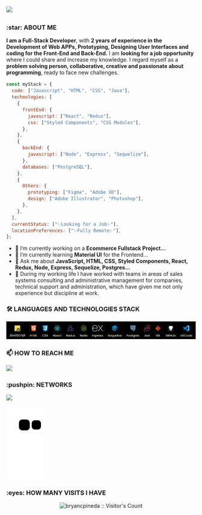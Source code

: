 <h1 align="left">
  <!-- <a href="https://git.io/typing-svg"> -->
  <a href="https://fernando-barrios.netlify.app/">
    <img src="https://readme-typing-svg.herokuapp.com/?lines=Hi,+Everyone!+👋;I+am+Fernando+Barrios;Welcome+to+my+repo!&center=true&size=35">
  </a>
</h1>

<h3><strong>:star: ABOUT ME</strong></h3>
<p><strong>I am a Full-Stack Developer</strong>, with <strong>2 years of experience in the Development of Web APPs, Prototyping, Designing User Interfaces and coding for the Front-End and Back-End.</strong> I am <strong>looking for a job opportunity</strong> where I could share and increase my knowledge. I regard myself as a <strong>problem solving person, collaborative, creative and passionate about programming</strong>, ready to face new challenges.<p>

```javascript
const myStack = {
  code: ["Javascript", "HTML", "CSS", "Java"],
  technologies: [
    {
      frontEnd: {
        javascript: ["React", "Redux"],
        css: ["Styled Components", "CSS Modules"],
      },
    },
    {
      backEnd: {
        javascript: ["Node", "Express", "Sequelize"],
      },
      databases: ["PostgreSQL"],
    },
    {
      Others: {
        prototyping: ["Figma", "Adobe XD"],
        design: ["Adobe Illustrator", "Photoshop"],
      },
    },
  ],
  currentStatus: ["✨Looking for a Job✨"],
  locationPreferences: ["✨Fully Remote✨"],
};
```

- 🔭 I’m currently working on a <strong>Ecommerce Fullstack Project...</strong>
- 🌱 I’m currently learning <strong>Material UI</strong> for the Frontend...
- 💬 Ask me about <strong>JavaScript, HTML, CSS, Styled Components, React, Redux, Node, Express, Sequelize, Postgres...</strong>
- 💼 During my working life I have worked with teams in areas of sales systems consulting and administrative management for companies, technical support and administration, which have given me not only experience but discipline at work.

<h3><strong>🛠 LANGUAGES AND TECHNOLOGIES STACK</strong></h3>
<img src="./img/stack.png" />

<div> 
  <h3><strong>📫 HOW TO REACH ME</strong></h3>
  <a href = "mailto:fbarrios.pyc@gmail.com"><img src="https://img.shields.io/badge/-Gmail-%23333?style=for-the-badge&logo=gmail&logoColor=white" target="_blank"></a>
  
  <h3>:pushpin: NETWORKS</h3>
  <a href="https://www.linkedin.com/in/fernandolba/" target="_blank"><img src="https://img.shields.io/badge/-LinkedIn-%230077B5?style=for-the-badge&logo=linkedin&logoColor=white"></a>
  
  ![Snake animation](https://github.com/rafaballerini/rafaballerini/blob/output/github-contribution-grid-snake.svg)

  <h3>:eyes: HOW MANY VISITS I HAVE</h3>
  <p align="center"><img src="https://profile-counter.glitch.me/{bryancpineda}/count.svg" alt="bryancpineda :: Visitor's Count" /></p>
</div>

  <!-- <a href = "https://www.hackerrank.com/EmmaDev1981"><img src="https://img.shields.io/badge/-Hackerrank-2EC866?style=for-the-badge&logo=HackerRank&logoColor=white" target="_blank"></a>
 <a href = "https://www.codewars.com/users/EmmaDev1981"><img src="https://img.shields.io/badge/Codewars-B1361E?style=for-the-badge&logo=Codewars&logoColor=white" target="_blank"></a>
   <a href = "https://es.stackoverflow.com/users/230177/emmadev1981"><img src="https://img.shields.io/badge/Stack_Overflow-FE7A16?style=for-the-badge&logo=stack-overflow&logoColor=white" target="_blank"></a> -->
<!-- - 📫 How to reach me: **fbarrios.pyc@gmail.com** -->
<!-- - ⚡ Fun fact: ... -->
<!-- - 🤔 I’m looking for help with ... -->
<!-- - 😄 Pronouns: ... -->
<!-- - 👯 I’m looking to collaborate on ...
